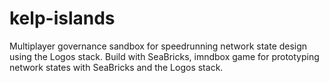 # kelp-islands
Multiplayer governance sandbox for speedrunning network state design using the Logos stack. Build with SeaBricks, imndbox game for prototyping network states with SeaBricks and the Logos stack. 
